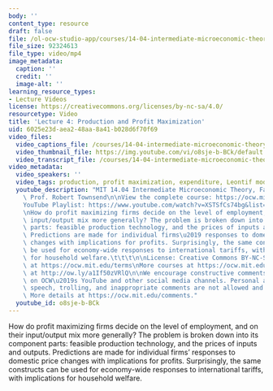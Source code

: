```yaml
---
body: ''
content_type: resource
draft: false
file: /ol-ocw-studio-app/courses/14-04-intermediate-microeconomic-theory-fall-2020/ocw_1404_lecture04_2020sep10_360p_16_9.mp4
file_size: 92324613
file_type: video/mp4
image_metadata:
  caption: ''
  credit: ''
  image-alt: ''
learning_resource_types:
- Lecture Videos
license: https://creativecommons.org/licenses/by-nc-sa/4.0/
resourcetype: Video
title: 'Lecture 4: Production and Profit Maximization'
uid: 6025e23d-aea2-48aa-8a41-b028d6f70f69
video_files:
  video_captions_file: /courses/14-04-intermediate-microeconomic-theory-fall-2020/1a9CCuO7YIpBmnuVI08cRGxEAWTlfoZgg_transcript.webvtt
  video_thumbnail_file: https://img.youtube.com/vi/o8sje-b-BCk/default.jpg
  video_transcript_file: /courses/14-04-intermediate-microeconomic-theory-fall-2020/1a9CCuO7YIpBmnuVI08cRGxEAWTlfoZgg_transcript.pdf
video_metadata:
  video_speakers: ''
  video_tags: production, profit maximization, expenditure, Leontif model
  youtube_description: "MIT 14.04 Intermediate Microeconomic Theory, Fall 2020\nInstructor:\
    \ Prof. Robert Townsend\n\nView the complete course: https://ocw.mit.edu/courses/14-04-intermediate-microeconomic-theory-fall-2020/\n\
    YouTube Playlist: https://www.youtube.com/watch?v=XSTSfCs74bg&list=PLUl4u3cNGP63wnrKge9vllow3Y2OOOKqF\n\
    \nHow do profit maximizing firms decide on the level of employment, and on their\
    \ input/output mix more generally? The problem is broken down into its component\
    \ parts: feasible production technology, and the prices of inputs and outputs.\
    \ Predictions are made for individual firms\u2019 responses to domestic price\
    \ changes with implications for profits. Surprisingly, the same constructs can\
    \ be used for economy-wide responses to international tariffs, with implications\
    \ for household welfare.\t\t\t\n\nLicense: Creative Commons BY-NC-SA\nMore information\
    \ at https://ocw.mit.edu/terms\nMore courses at https://ocw.mit.edu\nSupport OCW\
    \ at http://ow.ly/a1If50zVRlQ\n\nWe encourage constructive comments and discussion\
    \ on OCW\u2019s YouTube and other social media channels. Personal attacks, hate\
    \ speech, trolling, and inappropriate comments are not allowed and may be removed.\
    \ More details at https://ocw.mit.edu/comments."
  youtube_id: o8sje-b-BCk
---
```

How do profit maximizing firms decide on the level of employment, and on their input/output mix more generally? The problem is broken down into its component parts: feasible production technology, and the prices of inputs and outputs. Predictions are made for individual firms’ responses to domestic price changes with implications for profits. Surprisingly, the same constructs can be used for economy-wide responses to international tariffs, with implications for household welfare.